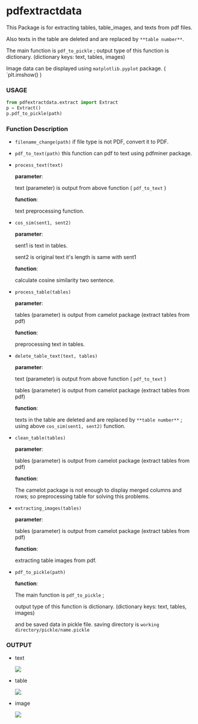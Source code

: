 # pdfextractdata
This Package is for extracting tables, table_images, and texts from pdf files.

Also texts in the table are deleted and are replaced by `**table number**`.

The main function is `pdf_to_pickle` ; output type of this function is dictionary. (dictionary keys: text, tables, images)

Image data can be displayed using `matplotlib.pyplot` package. ( `plt.imshow() )



### USAGE

```python
from pdfextractdata.extract import Extract
p = Extract()
p.pdf_to_pickle(path)
```



### Function Description

- `filename_change(path)`
  if file type is not PDF, convert it to PDF.



- `pdf_to_text(path)`
  this function can pdf to text using pdfminer package.



- `process_text(text)`

  **parameter**:

  text (parameter) is output from above function ( `pdf_to_text` )

  **function**:

  text preprocessing function.



- `cos_sim(sent1, sent2)`

  **parameter**:

  sent1 is text in tables.

  sent2 is original text it's length is same with sent1

  **function**:

  calculate cosine similarity two sentence.



- `process_table(tables)`

  **parameter**: 

  tables (parameter) is output from camelot package (extract tables from pdf)

  **function**: 

  preprocessing text in tables.



- `delete_table_text(text, tables)`

  **parameter**: 

  text (parameter) is output from above function ( `pdf_to_text` )

  tables (parameter) is output from camelot package (extract tables from pdf)

  **function**: 

  texts in the table are deleted and are replaced by `**table number**` ; using above `cos_sim(sent1, sent2)` function.



- `clean_table(tables)`

  **parameter**:

  tables (parameter) is output from camelot package (extract tables from pdf)

  **function**:

  The camelot package is not enough to display merged columns and rows; so preprocessing table for solving this problems.



- `extracting_images(tables)`

  **parameter**:

  tables (parameter) is output from camelot package (extract tables from pdf)

  **function**:

  extracting table images from pdf.



- `pdf_to_pickle(path)`

  **function**:

  The main function is `pdf_to_pickle` ; 

  output type of this function is dictionary. (dictionary keys: text, tables, images)

  and be saved data in pickle file. saving directory is `working directory/pickle/name.pickle`

  

  

  

### OUTPUT

- text

  ![](https://user-images.githubusercontent.com/17154958/58078788-84aced80-7bea-11e9-9ff8-ff76f7fd4185.png)



- table

  ![](https://user-images.githubusercontent.com/17154958/58078856-ad34e780-7bea-11e9-99ab-50940c1e6ac6.png)



- image

  ![](/home/p829911/.config/Typora/typora-user-images/1558425989562.png)